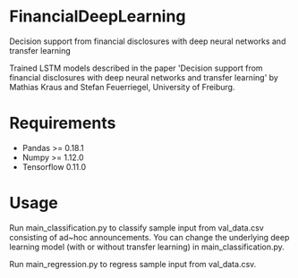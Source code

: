 # FinancialDeepLearning
Decision support from financial disclosures with deep neural networks and transfer learning

Trained LSTM models described in the paper 'Decision support from financial disclosures with deep neural networks and transfer learning' by Mathias Kraus and Stefan Feuerriegel, University of Freiburg. 

# Requirements #
* Pandas >= 0.18.1
* Numpy >= 1.12.0
* Tensorflow 0.11.0

# Usage #
Run main_classification.py to classify sample input from val_data.csv consisting of ad~hoc announcements. You can change the underlying deep learning model (with or without transfer learning) in main_classification.py.

Run main_regression.py to regress sample input from val_data.csv. 
